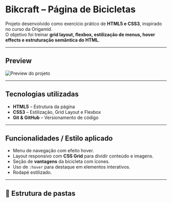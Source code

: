 #  Bikcraft – Página de Bicicletas

Projeto desenvolvido como exercício prático de **HTML5 e CSS3**, inspirado no curso da Origamid.  
O objetivo foi treinar **grid layout, flexbox, estilização de menus, hover effects e estruturação semântica do HTML**.

---

##  Preview
![Preview do projeto](img/bicicleta%20-%20By%20@iAzazelOfc%20🔥.jpg)

---

## Tecnologias utilizadas
- **HTML5** – Estrutura da página  
- **CSS3** – Estilização, Grid Layout e Flexbox  
- **Git & GitHub** – Versionamento de código  

---

## Funcionalidades / Estilo aplicado
- Menu de navegação com efeito hover.  
- Layout responsivo com **CSS Grid** para dividir conteúdo e imagens.  
- Seção de **vantagens** da bicicleta com ícones.  
- Uso de `:hover` para destaque em elementos interativos.  
- Rodapé estilizado.  

---

## 📂 Estrutura de pastas

